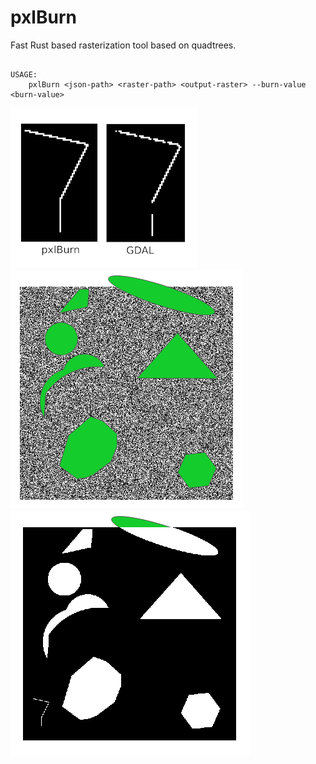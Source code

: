 # pxlBurn
Fast Rust based rasterization tool based on quadtrees. 

```

USAGE:
    pxlBurn <json-path> <raster-path> <output-raster> --burn-value <burn-value>

```


![pxlBurn vs GDAL](sample_imgs/pxlBurnGDAL.png?raw=true "Title")  
![pxlBurn vs GDAL](sample_imgs/vektors.png?raw=true "Title")  
![pxlBurn vs GDAL](sample_imgs/output.png?raw=true "Title")  
